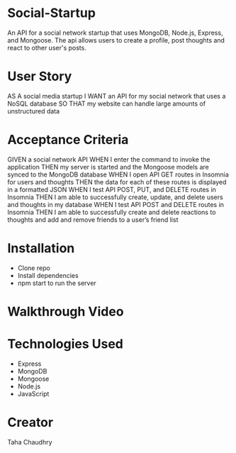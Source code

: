# Social-Startup
An API for a social network startup that uses MongoDB, Node.js, Express, and Mongoose. The api allows users to create a profile, post thoughts and react to other user's posts.

# User Story
AS A social media startup
I WANT an API for my social network that uses a NoSQL database
SO THAT my website can handle large amounts of unstructured data

# Acceptance Criteria
GIVEN a social network API
WHEN I enter the command to invoke the application
THEN my server is started and the Mongoose models are synced to the MongoDB database
WHEN I open API GET routes in Insomnia for users and thoughts
THEN the data for each of these routes is displayed in a formatted JSON
WHEN I test API POST, PUT, and DELETE routes in Insomnia
THEN I am able to successfully create, update, and delete users and thoughts in my database
WHEN I test API POST and DELETE routes in Insomnia
THEN I am able to successfully create and delete reactions to thoughts and add and remove friends to a user’s friend list

# Installation
* Clone repo
* Install dependencies
* npm start to run the server

# Walkthrough Video


# Technologies Used
* Express
* MongoDB
* Mongoose
* Node.js
* JavaScript 

# Creator
Taha Chaudhry